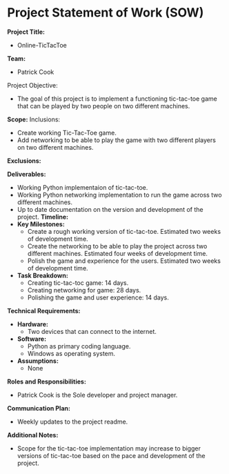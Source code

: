 # Project Statement of Work (SOW)

**Project Title:**
- Online-TicTacToe

**Team:**
- Patrick Cook

Project Objective:
- The goal of this project is to implement a functioning tic-tac-toe game that can be played by two people on two different machines.

**Scope:**
Inclusions:
- Create working Tic-Tac-Toe game.
- Add networking to be able to play the game with two different players on two different machines.

**Exclusions:**

**Deliverables:**
- Working Python implementaion of tic-tac-toe.
- Working Python networking implementation to run the game across two different machines.
- Up to date documentation on the version and development of the project.
**Timeline:**
- **Key Milestones:**
  - Create a rough working version of tic-tac-toe. Estimated two weeks of development time.
  - Create the networking to be able to play the project across two different machines. Estimated four weeks of development time.
  - Polish the game and experience for the users. Estimated two weeks of development time.
- **Task Breakdown:**
  - Creating tic-tac-toc game: 14 days.
  - Creating networking for game: 28 days.
  - Polishing the game and user experience: 14 days.
 
**Technical Requirements:**
- **Hardware:**
  - Two devices that can connect to the internet.
- **Software:**
  - Python as primary coding language.
  - Windows as operating system.
- **Assumptions:**
  - None
 
**Roles and Responsibilities:**
- Patrick Cook is the Sole developer and project manager.

**Communication Plan:**
- Weekly updates to the project readme.

**Additional Notes:**
- Scope for the tic-tac-toe implementation may increase to bigger versions of tic-tac-toe based on the pace and development of the project.

